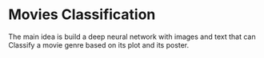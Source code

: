 # Movies Classification
The main idea is build a deep neural network with images and text that can Classify a movie genre based on its plot and its poster.
